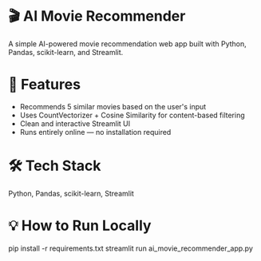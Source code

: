 # 🎬 AI Movie Recommender

A simple AI-powered movie recommendation web app built with Python, Pandas, scikit-learn, and Streamlit.

# 🚀 Features
- Recommends 5 similar movies based on the user's input  
- Uses CountVectorizer + Cosine Similarity for content-based filtering  
- Clean and interactive Streamlit UI  
- Runs entirely online — no installation required  

# 🛠 Tech Stack
Python, Pandas, scikit-learn, Streamlit

# 💡 How to Run Locally

pip install -r requirements.txt
streamlit run ai_movie_recommender_app.py
